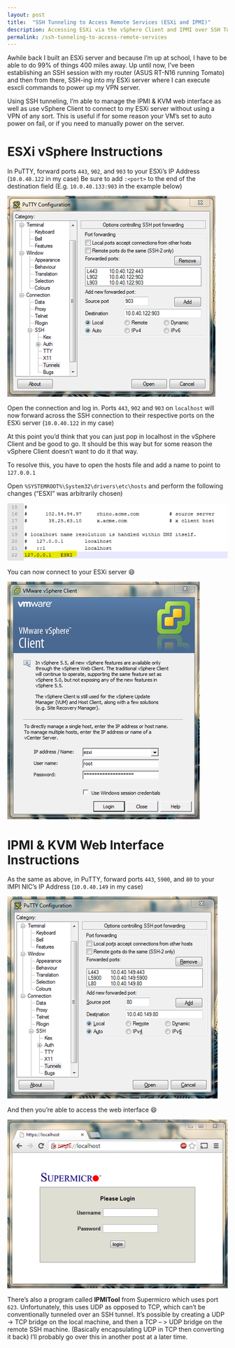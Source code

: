 ```yaml
---
layout: post
title:  "SSH Tunneling to Access Remote Services (ESXi and IPMI)"
description: Accessing ESXi via the vSphere Client and IPMI over SSH Tunneling
permalink: /ssh-tunneling-to-access-remote-services
---
```


Awhile back I built an ESXi server and because I’m up at school, I have to be able to do 99% of things 400 miles away.  Up until now, I’ve been establishing an SSH session with my router (ASUS RT-N16 running Tomato) and then from there, SSH-ing into my ESXi server where I can execute esxcli commands to power up my VPN server.

Using SSH tunneling, I’m able to manage the IPMI & KVM web interface as well as use vSphere Client to connect to my ESXi server without using a VPN of any sort.  This is useful if for some reason your VM’s set to auto power on fail, or if you need to manually power on the server.

<!--excerpt_separator-->

ESXi vSphere Instructions
=========================

In PuTTY, forward ports `443`, `902`, and `903` to your ESXi’s IP Address (`10.0.40.122` in my case) Be sure to add `:<port>` to the end of the destination field (E.g. `10.0.40.133:903` in the example below)

![SSHForwarding1](/assets/images/posts/2013-10-29-sshforwarding1.png)

Open the connection and log in.  Ports `443`, `902` and `903` on `localhost` will now forward across the SSH connection to their respective ports on the ESXi server (`10.0.40.122` in my case)

At this point you’d think that you can just pop in localhost in the vSphere Client and be good to go.  It should be this way but for some reason the vSphere Client doesn’t want to do it that way.

To resolve this, you have to open the hosts file and add a name to point to `127.0.0.1`

Open `%SYSTEMROOT%\System32\drivers\etc\hosts` and perform the following changes (“ESXI” was arbitrarily chosen)

![SSHForwarding2](/assets/images/posts/2013-10-29-sshforwarding2.png)

You can now connect to your ESXi server :smile:

![SSHForwarding3](/assets/images/posts/2013-10-29-sshforwarding3.png)

IPMI & KVM Web Interface Instructions
=====================================

As the same as above, in PuTTY, forward ports `443`, `5900`, and `80` to your IMPI NIC’s IP Address (`10.0.40.149` in my case)

![SSHForwarding4](/assets/images/posts/2013-10-29-sshforwarding4.png)

And then you’re able to access the web interface :smile:

![SSHForwarding5](/assets/images/posts/2013-10-29-sshforwarding5.png)

There’s also a program called **IPMITool** from Supermicro which uses port `623`.  Unfortunately, this uses UDP as opposed to TCP, which can’t be conventionally tunneled over an SSH tunnel.  It’s possible by creating a UDP -> TCP bridge on the local machine, and then a TCP – > UDP bridge on the remote SSH machine. (Basically encapsulating UDP in TCP then converting it back)  I’ll probably go over this in another post at a later time.

